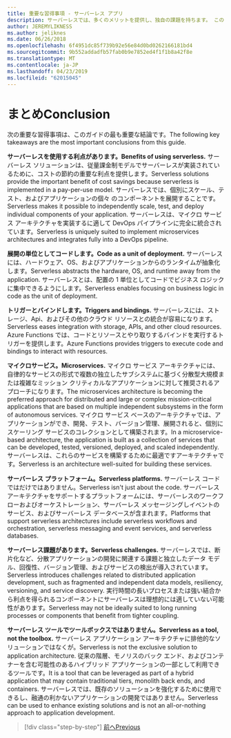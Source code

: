 ```yaml
---
title: 重要な習得事項 - サーバーレス アプリ
description: サーバーレスでは、多くのメリットを提供し、独自の課題を持ちます。 このガイドの重要な習得事項の概要です。
author: JEREMYLIKNESS
ms.author: jeliknes
ms.date: 06/26/2018
ms.openlocfilehash: 6f4951dc85f739b92e56e84d0bd0262166181bd4
ms.sourcegitcommit: 9b552addadfb57fab0b9e7852ed4f1f1b8a42f8e
ms.translationtype: MT
ms.contentlocale: ja-JP
ms.lasthandoff: 04/23/2019
ms.locfileid: "62015045"
---
```

# <a name="conclusion"></a><span data-ttu-id="e7dff-104">まとめ</span><span class="sxs-lookup"><span data-stu-id="e7dff-104">Conclusion</span></span>

<span data-ttu-id="e7dff-105">次の重要な習得事項は、このガイドの最も重要な結論です。</span><span class="sxs-lookup"><span data-stu-id="e7dff-105">The following key takeaways are the most important conclusions from this guide.</span></span>

<span data-ttu-id="e7dff-106">**サーバーレスを使用する利点があります。**</span><span class="sxs-lookup"><span data-stu-id="e7dff-106">**Benefits of using serverless.**</span></span> <span data-ttu-id="e7dff-107">サーバーレス ソリューションは、従量課金制モデルでサーバーレスが実装されているために、コストの節約の重要な利点を提供します。</span><span class="sxs-lookup"><span data-stu-id="e7dff-107">Serverless solutions provide the important benefit of cost savings because serverless is implemented in a pay-per-use model.</span></span> <span data-ttu-id="e7dff-108">サーバーレスでは、個別にスケール、テスト、およびアプリケーションの個々 のコンポーネントを展開することです。</span><span class="sxs-lookup"><span data-stu-id="e7dff-108">Serverless makes it possible to independently scale, test, and deploy individual components of your application.</span></span> <span data-ttu-id="e7dff-109">サーバーレスは、マイクロ サービス アーキテクチャを実装するに適して DevOps パイプラインに完全に統合されています。</span><span class="sxs-lookup"><span data-stu-id="e7dff-109">Serverless is uniquely suited to implement microservices architectures and integrates fully into a DevOps pipeline.</span></span>

<span data-ttu-id="e7dff-110">**展開の単位としてコードします。**</span><span class="sxs-lookup"><span data-stu-id="e7dff-110">**Code as a unit of deployment.**</span></span> <span data-ttu-id="e7dff-111">サーバーレスには、ハードウェア、OS、およびアプリケーションからのランタイムが抽象化します。</span><span class="sxs-lookup"><span data-stu-id="e7dff-111">Serverless abstracts the hardware, OS, and runtime away from the application.</span></span> <span data-ttu-id="e7dff-112">サーバーレスとは、配置の 1 単位としてコードでビジネス ロジックに集中できるようにします。</span><span class="sxs-lookup"><span data-stu-id="e7dff-112">Serverless enables focusing on business logic in code as the unit of deployment.</span></span>

<span data-ttu-id="e7dff-113">**トリガーとバインドします。**</span><span class="sxs-lookup"><span data-stu-id="e7dff-113">**Triggers and bindings.**</span></span> <span data-ttu-id="e7dff-114">サーバーレスには、ストレージ、Api、およびその他のクラウド リソースとの統合が容易になります。</span><span class="sxs-lookup"><span data-stu-id="e7dff-114">Serverless eases integration with storage, APIs, and other cloud resources.</span></span> <span data-ttu-id="e7dff-115">Azure Functions では、コードとリソースとやり取りするバインドを実行するトリガーを提供します。</span><span class="sxs-lookup"><span data-stu-id="e7dff-115">Azure Functions provides triggers to execute code and bindings to interact with resources.</span></span>

<span data-ttu-id="e7dff-116">**マイクロサービス。**</span><span class="sxs-lookup"><span data-stu-id="e7dff-116">**Microservices.**</span></span> <span data-ttu-id="e7dff-117">マイクロ サービス アーキテクチャには、自律的なサービスの形式で複数の独立したサブシステムに基づく分散型大規模または複雑なミッション クリティカルなアプリケーションに対して推奨されるアプローチになります。</span><span class="sxs-lookup"><span data-stu-id="e7dff-117">The microservices architecture is becoming the preferred approach for distributed and large or complex mission-critical applications that are based on multiple independent subsystems in the form of autonomous services.</span></span> <span data-ttu-id="e7dff-118">マイクロ サービス ベースのアーキテクチャでは、アプリケーションができ、開発、テスト、バージョン管理、展開されると、個別にスケーリング サービスのコレクションとして構築されます。</span><span class="sxs-lookup"><span data-stu-id="e7dff-118">In a microservice-based architecture, the application is built as a collection of services that can be developed, tested, versioned, deployed, and scaled independently.</span></span> <span data-ttu-id="e7dff-119">サーバーレスは、これらのサービスを構築するために最適ですアーキテクチャです。</span><span class="sxs-lookup"><span data-stu-id="e7dff-119">Serverless is an architecture well-suited for building these services.</span></span>

<span data-ttu-id="e7dff-120">**サーバーレス プラットフォーム。**</span><span class="sxs-lookup"><span data-stu-id="e7dff-120">**Serverless platforms.**</span></span> <span data-ttu-id="e7dff-121">サーバーレス コードではだけではありません。</span><span class="sxs-lookup"><span data-stu-id="e7dff-121">Serverless isn't just about the code.</span></span> <span data-ttu-id="e7dff-122">サーバーレス アーキテクチャをサポートするプラットフォームには、サーバーレスのワークフローおよびオーケストレーション、サーバーレス メッセージングしイベントのサービス、およびサーバーレス データベースが含まれます。</span><span class="sxs-lookup"><span data-stu-id="e7dff-122">Platforms that support serverless architectures include serverless workflows and orchestration, serverless messaging and event services, and serverless databases.</span></span>

<span data-ttu-id="e7dff-123">**サーバーレス課題があります。**</span><span class="sxs-lookup"><span data-stu-id="e7dff-123">**Serverless challenges.**</span></span> <span data-ttu-id="e7dff-124">サーバーレスでは、断片化など、分散アプリケーションの開発に関連する課題と独立したデータ モデル、回復性、バージョン管理、およびサービスの検出が導入されています。</span><span class="sxs-lookup"><span data-stu-id="e7dff-124">Serverless introduces challenges related to distributed application development, such as fragmented and independent data models, resiliency, versioning, and service discovery.</span></span> <span data-ttu-id="e7dff-125">実行時間の長いプロセスまたは強い結合から利点を得られるコンポーネントにサーバーレスは理想的には適していない可能性があります。</span><span class="sxs-lookup"><span data-stu-id="e7dff-125">Serverless may not be ideally suited to long running processes or components that benefit from tighter coupling.</span></span>

<span data-ttu-id="e7dff-126">**サーバーレス ツールでツールボックスではありません。**</span><span class="sxs-lookup"><span data-stu-id="e7dff-126">**Serverless as a tool, not the toolbox.**</span></span> <span data-ttu-id="e7dff-127">サーバーレス アプリケーション アーキテクチャに排他的なソリューションではなくが。</span><span class="sxs-lookup"><span data-stu-id="e7dff-127">Serverless is not the exclusive solution to application architecture.</span></span> <span data-ttu-id="e7dff-128">従来の階層、モノリスのバック エンド、およびコンテナーを含む可能性のあるハイブリッド アプリケーションの一部として利用できるツールです。</span><span class="sxs-lookup"><span data-stu-id="e7dff-128">It is a tool that can be leveraged as part of a hybrid application that may contain traditional tiers, monolith back ends, and containers.</span></span> <span data-ttu-id="e7dff-129">サーバーレスでは、既存のソリューションを強化するために使用できるし、融通の利かないアプリケーションの開発ではありません。</span><span class="sxs-lookup"><span data-stu-id="e7dff-129">Serverless can be used to enhance existing solutions and is not an all-or-nothing approach to application development.</span></span>

>[!div class="step-by-step"]
>[<span data-ttu-id="e7dff-130">前へ</span><span class="sxs-lookup"><span data-stu-id="e7dff-130">Previous</span></span>](serverless-business-scenarios.md)